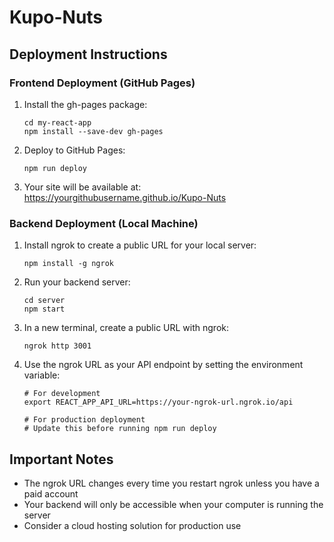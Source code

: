 # Kupo-Nuts

## Deployment Instructions

### Frontend Deployment (GitHub Pages)

1. Install the gh-pages package:
   ```
   cd my-react-app
   npm install --save-dev gh-pages
   ```

2. Deploy to GitHub Pages:
   ```
   npm run deploy
   ```

3. Your site will be available at: https://yourgithubusername.github.io/Kupo-Nuts

### Backend Deployment (Local Machine)

1. Install ngrok to create a public URL for your local server:
   ```
   npm install -g ngrok
   ```

2. Run your backend server:
   ```
   cd server
   npm start
   ```

3. In a new terminal, create a public URL with ngrok:
   ```
   ngrok http 3001
   ```

4. Use the ngrok URL as your API endpoint by setting the environment variable:
   ```
   # For development
   export REACT_APP_API_URL=https://your-ngrok-url.ngrok.io/api
   
   # For production deployment
   # Update this before running npm run deploy
   ```

## Important Notes

- The ngrok URL changes every time you restart ngrok unless you have a paid account
- Your backend will only be accessible when your computer is running the server
- Consider a cloud hosting solution for production use
